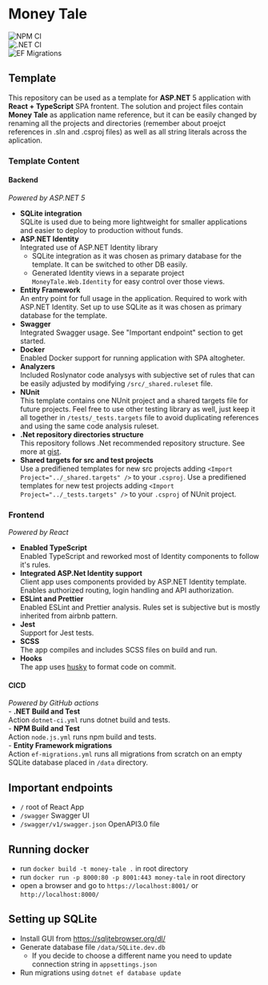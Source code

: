# Money Tale

![NPM CI](https://github.com/AyronK/money-tale/workflows/NPM%20CI/badge.svg?branch=main)  
![.NET CI](https://github.com/AyronK/money-tale/workflows/.NET%20CI/badge.svg?branch=main)  
![EF Migrations](https://github.com/AyronK/money-tale/workflows/EF%20Migrations/badge.svg?branch=main)

## Template
This repository can be used as a template for **ASP.NET** 5 application with **React + TypeScript** SPA frontent. The solution and project files contain **Money Tale** as application name reference, but it can be easily changed by renaming all the projects and directories (remember about proejct references in .sln and .csproj files) as well as all string literals across the aplication.

### Template Content

#### Backend  
_Powered by ASP.NET 5_  
   - **SQLite integration**  
     SQLite is used due to being more lightweight for smaller applications and easier to deploy to production without funds.  
   - **ASP.NET Identity**  
     Integrated use of ASP.NET Identity library  
        - SQLite integration as it was chosen as primary database for the template. It can be switched to other DB easily.  
        - Generated Identity views in a separate project `MoneyTale.Web.Identity` for easy control over those views.  
   - **Entity Framework**  
     An entry point for full usage in the application. Required to work with ASP.NET Identity. Set up to use SQLite as it was chosen as primary database for the template.  
   - **Swagger**  
     Integrated Swagger usage. See "Important endpoint" section to get started.  
   - **Docker**  
     Enabled Docker support for running application with SPA altogheter.  
   - **Analyzers**  
     Included Roslynator code analysys with subjective set of rules that can be easily adjusted by modifying `/src/_shared.ruleset` file.  
   - **NUnit**  
     This template contains one NUnit project and a shared targets file for future projects. Feel free to use other testing library as well, just keep it all together in `/tests/_tests.targets` file to avoid duplicating references and using the same code analysis ruleset.  
   - **.Net repository directories structure**  
     This repository follows .Net recommended repository structure. See more at [gist](https://gist.github.com/davidfowl/ed7564297c61fe9ab814).  
   - **Shared targets for src and test projects**  
     Use a predifiened templates for new src projects adding `<Import Project="../_shared.targets" />` to your `.csproj`.
     Use a predifiened templates for new test projects adding `<Import Project="../_tests.targets" />` to your `.csproj` of NUnit project.  
     
   
### Frontend
_Powered by React_     
   - **Enabled TypeScript**  
     Enabled TypeScript and reworked most of Identity components to follow it's rules.  
   - **Integrated ASP.Net Identity support**    
     Client app uses components provided by ASP.NET Identity template. Enables authorized routing, login handling and API authorization.  
   - **ESLint and Prettier**  
     Enabled ESLint and Prettier analysis. Rules set is subjective but is mostly inherited from airbnb pattern.  
   - **Jest**  
     Support for Jest tests.  
   - **SCSS**  
     The app compiles and includes SCSS files on build and run.  
   - **Hooks**  
     The app uses [husky](https://github.com/typicode/husky#readme) to format code on commit.  
     
#### CICD
_Powered by GitHub actions_  
    - **.NET Build and Test**  
      Action `dotnet-ci.yml` runs dotnet build and tests.  
    - **NPM Build and Test**  
      Action `node.js.yml` runs npm build and tests.  
    - **Entity Framework migrations**  
      Action `ef-migrations.yml` runs all migrations from scratch on an empty SQLite database placed in `/data` directory.  

## Important endpoints  
- `/` root of React App
- `/swagger` Swagger UI
- `/swagger/v1/swagger.json` OpenAPI3.0 file

## Running docker  
- run `docker build -t money-tale .` in root directory
- run `docker run -p 8000:80 -p 8001:443 money-tale` in root directory
- open a browser and go to `https://localhost:8001/` or `http://localhost:8000/`

## Setting up SQLite  
- Install GUI from https://sqlitebrowser.org/dl/
- Generate database file `/data/SQLite.dev.db`
  - If you decide to choose a different name you need to update connection string in `appsettings.json`
- Run migrations using `dotnet ef database update`
